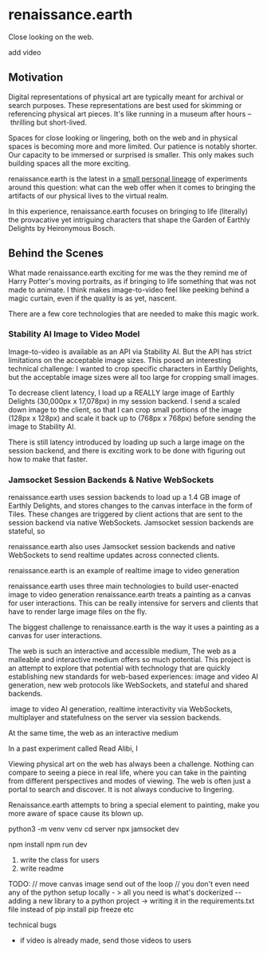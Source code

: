 # renaissance.earth

Close looking on the web.

add video

## Motivation

Digital representations of physical art are typically meant for archival or search purposes. These representations are best used for skimming or referencing physical art pieces. It's like running in a museum after hours – thrilling but short-lived.

Spaces for close looking or lingering, both on the web and in physical spaces is becoming more and more limited. Our patience is notably shorter. Our capacity to be immersed or surprised is smaller. This only makes such building spaces all the more exciting.

renaissance.earth is the latest in a [small personal lineage](https://readalibi.org/invitation) of experiments around this question: what can the web offer when it comes to bringing the artifacts of our physical lives to the virtual realm.

In this experience, renaissance.earth focuses on bringing to life (literally) the provacative yet intriguing characters that shape the Garden of Earthly Delights by Heironymous Bosch.

## Behind the Scenes

What made renaissance.earth exciting for me was the they remind me of Harry Potter's moving portraits, as if bringing to life something that was not made to animate. I think makes image-to-video feel like peeking behind a magic curtain, even if the quality is as yet, nascent.

There are a few core technologies that are needed to make this magic work.

### Stability AI Image to Video Model
Image-to-video is available as an API via Stability AI. But the API has strict limitations on the acceptable image sizes. This posed an interesting technical challenge: I wanted to crop specific characters in Earthly Delights, but the acceptable image sizes were all too large for cropping small images.

To decrease client latency, I load up a REALLY large image of Earthly Delights (30,000px x 17,078px) in my session backend. I send a scaled down image to the client, so that I can crop small portions of the image (128px x 128px) and scale it back up to (768px x 768px) before sending the image to Stability AI.

There is still latency introduced by loading up such a large image on the session backend, and there is exciting work to be done with figuring out how to make that faster.

### Jamsocket Session Backends & Native WebSockets
renaissance.earth uses session backends to load up a 1.4 GB image of Earthly Delights, and stores changes to the canvas interface in the form of Tiles. These changes are triggered by client actions that are sent to the session backend via native WebSockets. Jamsocket session backends are stateful, so

renaissance.earth also uses Jamsocket session backends and native WebSockets to send realtime updates across connected clients.



renaissance.earth is an example of realtime image to video generation

renaissance.earth uses three main technologies to build user-enacted image to video generation
renaissance.earth treats a painting as a canvas for user interactions. This can be really intensive for servers and clients that have to render large image files on the fly.

The biggest challenge to renaissance.earth is the way it uses a painting as a canvas for user interactions.

The web is such an interactive and accessible medium,
The web as a malleable and interactive medium offers so much potential. This project is an attempt to explore that potential with technology that are quickly establishing new standards for web-based experiences: image and video AI generation, new web protocols like WebSockets, and stateful and shared backends.


 image to video AI generation, realtime interactivity via WebSockets, multiplayer and statefulness on the server via session backends.

At the same time, the web as an interactive medium

In a past experiment called Read Alibi, I

Viewing physical art on the web has always been a challenge. Nothing can compare to seeing a piece in real life, where you can take in the painting from different perspectives and modes of viewing. The web is often just a portal to search and discover. It is not always conducive to lingering.

Renaissance.earth attempts to bring a special element to painting, make you more aware of space cause its blown up.

python3 -m venv venv
cd server
npx jamsocket dev

npm install
npm run dev

1. write the class for users
2. write readme


TODO:
// move canvas image send out of the loop
// you don't even need any of the python setup locally - > all you need is what's dockerized
-- adding a new library to a python project -> writing it in the requirements.txt file instead of pip install pip freeze etc


technical bugs
- if video is already made, send those videos to users
